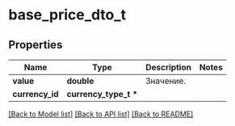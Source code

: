 # base_price_dto_t

## Properties
Name | Type | Description | Notes
------------ | ------------- | ------------- | -------------
**value** | **double** | Значение. | 
**currency_id** | **currency_type_t \*** |  | 

[[Back to Model list]](../README.md#documentation-for-models) [[Back to API list]](../README.md#documentation-for-api-endpoints) [[Back to README]](../README.md)


